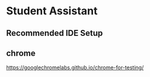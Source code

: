 # Student Assistant

## Recommended IDE Setup

<!-- install firefox first
cd E:\repo\StudentAssistant\public\geckodriver ;cargo run -->

## chrome

https://googlechromelabs.github.io/chrome-for-testing/

